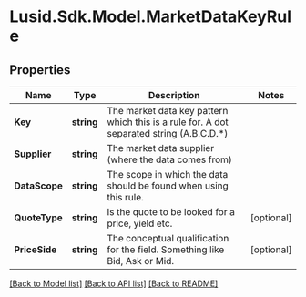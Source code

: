 
# Lusid.Sdk.Model.MarketDataKeyRule

## Properties

Name | Type | Description | Notes
------------ | ------------- | ------------- | -------------
**Key** | **string** | The market data key pattern which this is a rule for. A dot separated string (A.B.C.D.*) | 
**Supplier** | **string** | The market data supplier (where the data comes from) | 
**DataScope** | **string** | The scope in which the data should be found when using this rule. | 
**QuoteType** | **string** | Is the quote to be looked for a price, yield etc. | [optional] 
**PriceSide** | **string** | The conceptual qualification for the field. Something like Bid, Ask or Mid. | [optional] 

[[Back to Model list]](../README.md#documentation-for-models)
[[Back to API list]](../README.md#documentation-for-api-endpoints)
[[Back to README]](../README.md)

